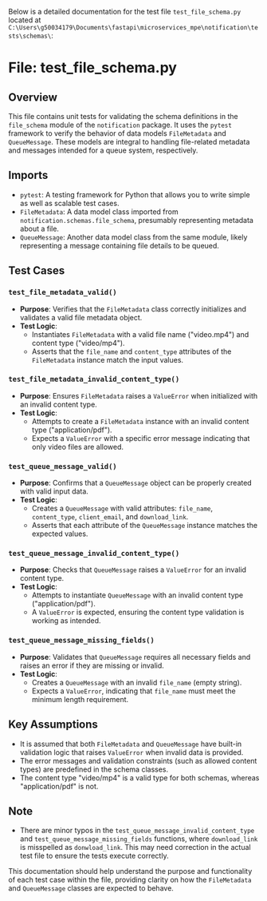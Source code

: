 Below is a detailed documentation for the test file `test_file_schema.py` located at `C:\Users\g50034179\Documents\fastapi\microservices_mpe\notification\tests\schemas\`:

# File: test_file_schema.py

## Overview
This file contains unit tests for validating the schema definitions in the `file_schema` module of the `notification` package. It uses the `pytest` framework to verify the behavior of data models `FileMetadata` and `QueueMessage`. These models are integral to handling file-related metadata and messages intended for a queue system, respectively.

## Imports
- `pytest`: A testing framework for Python that allows you to write simple as well as scalable test cases.
- `FileMetadata`: A data model class imported from `notification.schemas.file_schema`, presumably representing metadata about a file.
- `QueueMessage`: Another data model class from the same module, likely representing a message containing file details to be queued.

## Test Cases

### `test_file_metadata_valid()`
- **Purpose**: Verifies that the `FileMetadata` class correctly initializes and validates a valid file metadata object.
- **Test Logic**:
  - Instantiates `FileMetadata` with a valid file name ("video.mp4") and content type ("video/mp4").
  - Asserts that the `file_name` and `content_type` attributes of the `FileMetadata` instance match the input values.

### `test_file_metadata_invalid_content_type()`
- **Purpose**: Ensures `FileMetadata` raises a `ValueError` when initialized with an invalid content type.
- **Test Logic**:
  - Attempts to create a `FileMetadata` instance with an invalid content type ("application/pdf").
  - Expects a `ValueError` with a specific error message indicating that only video files are allowed.

### `test_queue_message_valid()`
- **Purpose**: Confirms that a `QueueMessage` object can be properly created with valid input data.
- **Test Logic**:
  - Creates a `QueueMessage` with valid attributes: `file_name`, `content_type`, `client_email`, and `download_link`.
  - Asserts that each attribute of the `QueueMessage` instance matches the expected values.

### `test_queue_message_invalid_content_type()`
- **Purpose**: Checks that `QueueMessage` raises a `ValueError` for an invalid content type.
- **Test Logic**:
  - Attempts to instantiate `QueueMessage` with an invalid content type ("application/pdf").
  - A `ValueError` is expected, ensuring the content type validation is working as intended.

### `test_queue_message_missing_fields()`
- **Purpose**: Validates that `QueueMessage` requires all necessary fields and raises an error if they are missing or invalid.
- **Test Logic**:
  - Creates a `QueueMessage` with an invalid `file_name` (empty string).
  - Expects a `ValueError`, indicating that `file_name` must meet the minimum length requirement.

## Key Assumptions
- It is assumed that both `FileMetadata` and `QueueMessage` have built-in validation logic that raises `ValueError` when invalid data is provided.
- The error messages and validation constraints (such as allowed content types) are predefined in the schema classes.
- The content type "video/mp4" is a valid type for both schemas, whereas "application/pdf" is not.

## Note
- There are minor typos in the `test_queue_message_invalid_content_type` and `test_queue_message_missing_fields` functions, where `download_link` is misspelled as `donwload_link`. This may need correction in the actual test file to ensure the tests execute correctly.

This documentation should help understand the purpose and functionality of each test case within the file, providing clarity on how the `FileMetadata` and `QueueMessage` classes are expected to behave.